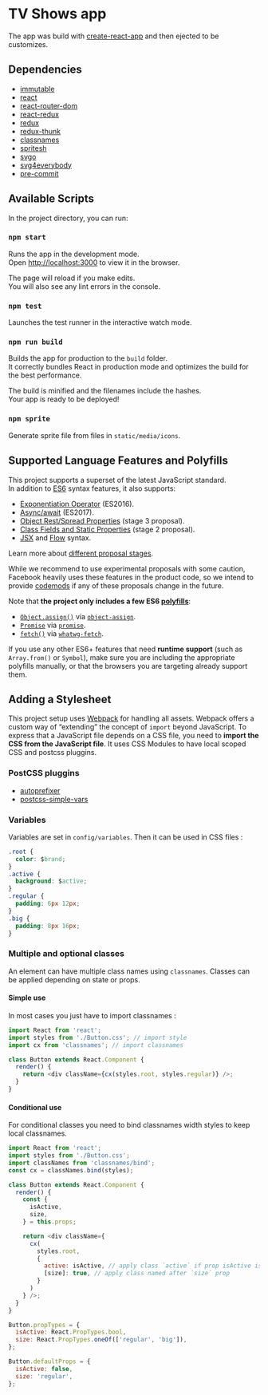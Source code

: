 # TV Shows app

The app was build with [create-react-app](https://github.com/facebookincubator/create-react-app) and then ejected to be customizes.


## Dependencies
* [immutable](https://facebook.github.io/immutable-js/)
* [react](https://facebook.github.io/react/)
* [react-router-dom](https://github.com/ReactTraining/react-router/)
* [react-redux](http://redux.js.org/docs/basics/UsageWithReact.html)
* [redux](http://redux.js.org/)
* [redux-thunk](https://github.com/gaearon/redux-thunk/)
* [classnames](https://github.com/JedWatson/classnames/)
* [spritesh](https://github.com/edenspiekermann/sprite.sh)
* [svgo](https://github.com/svg/svgo)
* [svg4everybody](https://github.com/jonathantneal/svg4everybody)
* [pre-commit](https://github.com/observing/pre-commit)

## Available Scripts

In the project directory, you can run:

### `npm start`

Runs the app in the development mode.<br>
Open [http://localhost:3000](http://localhost:3000) to view it in the browser.

The page will reload if you make edits.<br>
You will also see any lint errors in the console.

### `npm test`

Launches the test runner in the interactive watch mode.<br>

### `npm run build`

Builds the app for production to the `build` folder.<br>
It correctly bundles React in production mode and optimizes the build for the best performance.

The build is minified and the filenames include the hashes.<br>
Your app is ready to be deployed!

### `npm sprite`

Generate sprite file from files in `static/media/icons`.


## Supported Language Features and Polyfills

This project supports a superset of the latest JavaScript standard.<br>
In addition to [ES6](https://github.com/lukehoban/es6features) syntax features, it also supports:

* [Exponentiation Operator](https://github.com/rwaldron/exponentiation-operator) (ES2016).
* [Async/await](https://github.com/tc39/ecmascript-asyncawait) (ES2017).
* [Object Rest/Spread Properties](https://github.com/sebmarkbage/ecmascript-rest-spread) (stage 3 proposal).
* [Class Fields and Static Properties](https://github.com/tc39/proposal-class-public-fields) (stage 2 proposal).
* [JSX](https://facebook.github.io/react/docs/introducing-jsx.html) and [Flow](https://flowtype.org/) syntax.

Learn more about [different proposal stages](https://babeljs.io/docs/plugins/#presets-stage-x-experimental-presets-).

While we recommend to use experimental proposals with some caution, Facebook heavily uses these features in the product code, so we intend to provide [codemods](https://medium.com/@cpojer/effective-javascript-codemods-5a6686bb46fb) if any of these proposals change in the future.

Note that **the project only includes a few ES6 [polyfills](https://en.wikipedia.org/wiki/Polyfill)**:

* [`Object.assign()`](https://developer.mozilla.org/en/docs/Web/JavaScript/Reference/Global_Objects/Object/assign) via [`object-assign`](https://github.com/sindresorhus/object-assign).
* [`Promise`](https://developer.mozilla.org/en-US/docs/Web/JavaScript/Reference/Global_Objects/Promise) via [`promise`](https://github.com/then/promise).
* [`fetch()`](https://developer.mozilla.org/en/docs/Web/API/Fetch_API) via [`whatwg-fetch`](https://github.com/github/fetch).

If you use any other ES6+ features that need **runtime support** (such as `Array.from()` or `Symbol`), make sure you are including the appropriate polyfills manually, or that the browsers you are targeting already support them.


## Adding a Stylesheet

This project setup uses [Webpack](https://webpack.github.io/) for handling all assets. Webpack offers a custom way of “extending” the concept of `import` beyond JavaScript. To express that a JavaScript file depends on a CSS file, you need to **import the CSS from the JavaScript file**.
It uses CSS Modules to have local scoped CSS and postcss pluggins.

### PostCSS pluggins

* [autoprefixer](https://github.com/postcss/autoprefixer/)
* [postcss-simple-vars](https://github.com/postcss/postcss-simple-vars/)

### Variables
Variables are set in `config/variables`. Then it can be used in CSS files :
```css
.root {
  color: $brand;
}
.active {
  background: $active;
}
.regular {
  padding: 6px 12px;
}
.big {
  padding: 8px 16px;
}
```

### Multiple and optional classes
An element can have multiple class names using `classnames`. Classes can be applied depending on state or props.

#### Simple use
In most cases you just have to import classnames :
```js
import React from 'react';
import styles from './Button.css'; // import style
import cx from 'classnames'; // import classnames

class Button extends React.Component {
  render() {
    return <div className={cx(styles.root, styles.regular)} />;
  }
}
```

#### Conditional use
For conditional classes you need to bind classnames width styles to keep local classnames.
```js
import React from 'react';
import styles from './Button.css';
import classNames from 'classnames/bind';
const cx = classNames.bind(styles);

class Button extends React.Component {
  render() {
    const {
      isActive,
      size,
    } = this.props;

    return <div className={
      cx(
        styles.root,
        {
          active: isActive, // apply class `active` if prop isActive is true
          [size]: true, // apply class named after `size` prop
        }
      )
    } />;
  }
}

Button.propTypes = {
  isActive: React.PropTypes.bool,
  size: React.PropTypes.oneOf(['regular', 'big']),
};

Button.defaultProps = {
  isActive: false,
  size: 'regular',
};
```
